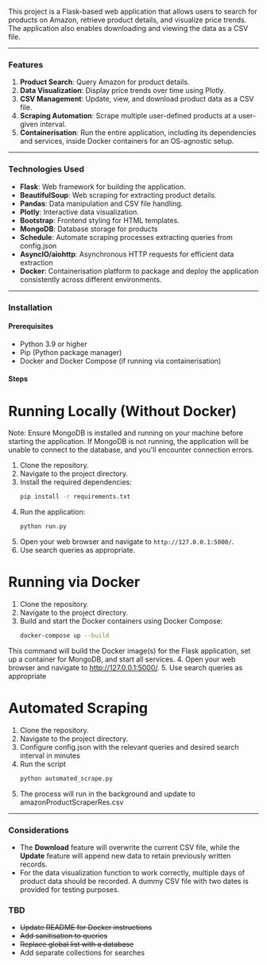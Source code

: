 
This project is a Flask-based web application that allows users to search for products on Amazon, retrieve product details, and visualize price trends. The application also enables downloading and viewing the data as a CSV file.

---

### Features

1. **Product Search**: Query Amazon for product details.  
2. **Data Visualization**: Display price trends over time using Plotly.  
3. **CSV Management**: Update, view, and download product data as a CSV file.  
4. **Scraping Automation**: Scrape multiple user-defined products at a user-given interval.
5. **Containerisation**: Run the entire application, including its dependencies and services, inside Docker containers for an OS-agnostic setup.



---

### Technologies Used

- **Flask**: Web framework for building the application.  
- **BeautifulSoup**: Web scraping for extracting product details.  
- **Pandas**: Data manipulation and CSV file handling.  
- **Plotly**: Interactive data visualization.  
- **Bootstrap**: Frontend styling for HTML templates. 
- **MongoDB**: Database storage for products
- **Schedule**: Automate scraping processes extracting queries from config.json
- **AsyncIO/aiohttp**: Asynchronous HTTP requests for efficient data extraction
- **Docker**: Containerisation platform to package and deploy the application consistently across different environments.

---

### Installation

#### Prerequisites
- Python 3.9 or higher  
- Pip (Python package manager)  
- Docker and Docker Compose (if running via containerisation)

#### Steps
# Running Locally (Without Docker)
Note: Ensure MongoDB is installed and running on your machine before starting the application. If MongoDB is not running, the application will be unable to connect to the database, and you'll encounter connection errors.
1. Clone the repository.  
2. Navigate to the project directory.  
3. Install the required dependencies:  
   ```bash
   pip install -r requirements.txt
   ```
4. Run the application:  
   ```bash
   python run.py
   ```
5. Open your web browser and navigate to `http://127.0.0.1:5000/`.  
6. Use search queries as appropriate.  

# Running via Docker
1. Clone the repository.
2. Navigate to the project directory.
3. Build and start the Docker containers using Docker Compose:
   ```bash
   docker-compose up --build
   ```
This command will build the Docker image(s) for the Flask application, set up a container for MongoDB, and start all services.
4. Open your web browser and navigate to http://127.0.0.1:5000/.
5. Use search queries as appropriate

# Automated Scraping
1. Clone the repository.
2. Navigate to the project directory.
3. Configure config.json with the relevant queries and desired search interval in minutes
4. Run the script
   ```bash
   python automated_scrape.py
   ```
5. The process will run in the background and update to amazonProductScraperRes.csv
---

### Considerations

- The **Download** feature will overwrite the current CSV file, while the **Update** feature will append new data to retain previously written records.  
- For the data visualization function to work correctly, multiple days of product data should be recorded. A dummy CSV file with two dates is provided for testing purposes.  

### TBD

- ~~Update README for Docker instructions~~
- ~~Add sanitisation to queries~~
- ~~Replace global list with a database~~
- Add separate collections for searches